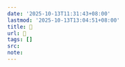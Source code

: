 ```yaml
---
date: '2025-10-13T11:31:43+08:00'
lastmod: '2025-10-13T13:04:51+08:00'
title: 󰪛
url: 󰪛
tags: []
src:
note:
---
```

